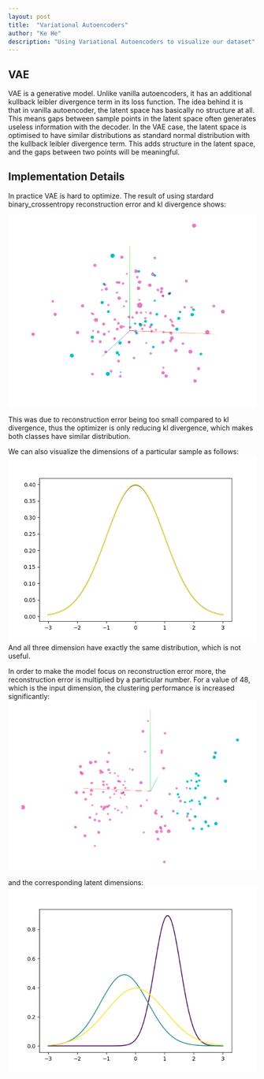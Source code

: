 ```yaml
---
layout: post
title:  "Variational Autoencoders"
author: "Ke He"
description: "Using Variational Autoencoders to visualize our dataset"
---
```


## VAE

VAE is a generative model. Unlike vanilla autoencoders, it has an additional kullback leibler divergence term in its loss function. The idea behind it is that in vanilla autoencoder, the latent space has basically no structure at all. This means gaps between sample points in the latent space often generates useless information with the decoder. In the VAE case, the latent space is optimised to have similar distributions as standard normal distribution with the kullback leibler divergence term. This adds structure in the latent space, and the gaps between two points will be meaningful.

## Implementation Details
In practice VAE is hard to optimize. The result of using stardard binary_crossentropy reconstruction error and kl divergence shows:

![Standard reconstruction error](../assets/images/charts/standard_recon.png)

This was due to reconstruction error being too small compared to kl divergence, thus the optimizer is only reducing kl divergence, which makes both classes have similar distribution.

We can also visualize the dimensions of a particular sample as follows:
![Latent dimension of Standard reconstruction error](../assets/images/charts/latent_dim1.png)
And all three dimension have exactly the same distribution, which is not useful.

In order to make the model focus on reconstruction error more, the reconstruction error is multiplied by a particular number. For a value of 48, which is the input dimension, the clustering performance is increased significantly:
![weighted reconstruction error](../assets/images/charts/weighted_recon.png)

and the corresponding latent dimensions:
![Latent dimension of weighted reconstruction error](../assets/images/charts/latent_dim48.png)
